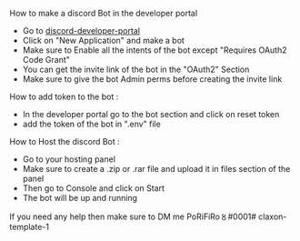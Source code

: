 How to make a discord Bot in the developer portal

- Go to [discord-developer-portal](https://discord.com/developers/applications) 
- Click on "New Application" and make a bot 
- Make sure to Enable all the intents of the bot except "Requires OAuth2 Code Grant"
- You can get the invite link of the bot in the "OAuth2" Section
- Make sure to give the bot Admin perms before creating the invite link

How to add token to the bot :
- In the developer portal go to the bot section and click on reset token 
- add the token of the bot in ".env" file

How to Host the discord Bot :

- Go to your hosting panel
- Make sure to create a .zip or .rar file and upload it in files section of the panel
- Then go to Console and click on Start
- The bot will be up and running

If you need any help then make sure to DM me 
PoRiFiRo〥#0001#   c l a x o n - t e m p l a t e - 1  
 